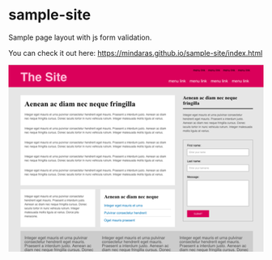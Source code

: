 # sample-site
Sample page layout with js form validation.

You can check it out here: https://mindaras.github.io/sample-site/index.html

![Alt text](./screenshot.png)
